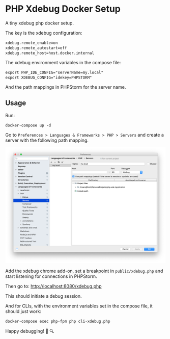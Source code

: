 # PHP Xdebug Docker Setup

A tiny xdebug php docker setup. 

The key is the xdebug configuration:
```
xdebug.remote_enable=on
xdebug.remote_autostart=off
xdebug.remote_host=host.docker.internal
```

The xdebug environment variables in the compose file:
```
export PHP_IDE_CONFIG="serverName=my.local"
export XDEBUG_CONFIG="idekey=PHPSTORM"
```

And the path mappings in PHPStorm for the server name.

## Usage

Run:
```
docker-compose up -d
 ```

Go to `Preferences > Languages & Frameworks > PHP > Servers` and create a server with the following path mapping.

![PHPStorm Path Mappings](server-config.png)

Add the xdebug chrome add-on, set a breakpoint in `public/xdebug.php` and start listening for connections in PHPStorm.

Then go to: <http://localhost:8080/xdebug.php>

This should initiate a debug session.

And for CLIs, with the environment variables set in the compose file, it should just work:

```
docker-compose exec php-fpm php cli-xdebug.php
```

Happy debugging! :bug: :mag:
